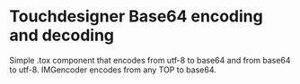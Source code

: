 # Touchdesigner Base64 encoding and decoding


Simple .tox component that encodes from utf-8 to base64 and from base64 to utf-8. 
IMGencoder encodes from any TOP to base64.

